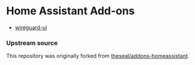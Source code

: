 # Home Assistant Add-ons

- [wireguard-ui](wireguard-ui)

### Upstream source

This repository was originally forked from [theseal/addons-homeassistant][theseal].

[theseal]: https://github.com/theseal/addons-homeassistant
[yml-install-files]: https://github.com/samrocketman/yml-install-files
